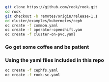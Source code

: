 ```sh
git clone https://github.com/rook/rook.git
cd rook
git checkout -b remotes/origin/release-1.1
cd cluster/examples/kubernetes/ceph
oc create -f common.yaml
oc create -f operator-openshift.yam
oc create -f cluster-on-pvc.yaml
```
### Go get some coffee and be patient

### Using the yaml files included in this repo
```sh
oc create -f cephfs.yaml
oc create -f rook-sc.yaml
```
